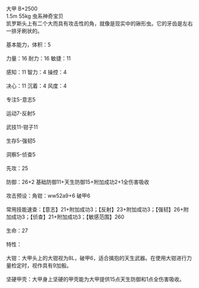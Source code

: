 <title>大甲</title>
<meta name="GENERATOR" content="WinCHM">
<meta http-equiv="Content-Type" content="text/html; charset=gb2312">
<br>大甲 B+2500
<br>1.5m 55kg 虫系神奇宝贝 
<br>凯罗斯头上有二个大而具有攻击性的角，就像是现实中的锹形虫。它的牙齿是左右一排牙刷状的。 
<br>
<br>基本能力，体积：5 
<br>
<br>力量：16 耐力：16 敏捷：11 
<br>
<br>感知：11 智力：4 操控：4 
<br>
<br>决心：11 沉着：4 风度：4 
<br>
<br>专注5-意志5 
<br>
<br>运动7-反射5
<br>
<br>武技11-钳子11 
<br>
<br>生存5-强韧5 
<br>
<br>洞察5-侦查5 
<br>
<br>先攻：25 
<br>
<br>防御：26+2 基础防御11+天生防御15+附加成功2+1全伤害吸收 
<br>
<br>攻击预设：角钳：ww52a9+6 破甲6
<br>
<br>常用技能速查：【意志】21+附加成功3；【反射】23+附加成功3；【强韧】26+附加成功3；【侦查】21+附加成功3；【敏感范围】260 
<br>
<br>生命：27
<br>
<br>特性：
<br>
<br>大钳：大甲头上的大钳视为8L，破甲6，适合擒抱的天生武器。在使用大钳进行力量检定时，视作具有9加骰。
<br>
<br>坚硬甲壳：大甲身上坚硬的甲壳能为大甲提供15点天生防御和1点全伤害吸收。
<br>